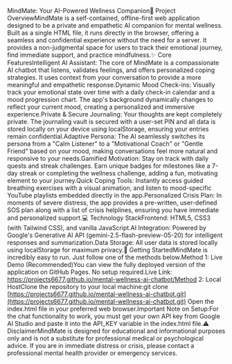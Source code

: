 MindMate: Your AI-Powered Wellness Companion🧠 Project OverviewMindMate is a self-contained, offline-first web application designed to be a private and empathetic AI companion for mental wellness. Built as a single HTML file, it runs directly in the browser, offering a seamless and confidential experience without the need for a server. It provides a non-judgmental space for users to track their emotional journey, find immediate support, and practice mindfulness.✨ Core FeaturesIntelligent AI Assistant: The core of MindMate is a compassionate AI chatbot that listens, validates feelings, and offers personalized coping strategies. It uses context from your conversation to provide a more meaningful and empathetic response.Dynamic Mood Check-ins: Visually track your emotional state over time with a daily check-in calendar and a mood progression chart. The app's background dynamically changes to reflect your current mood, creating a personalized and immersive experience.Private & Secure Journaling: Your thoughts are kept completely private. The journaling vault is secured with a user-set PIN and all data is stored locally on your device using localStorage, ensuring your entries remain confidential.Adaptive Persona: The AI seamlessly switches its persona from a "Calm Listener" to a "Motivational Coach" or "Gentle Friend" based on your mood, making conversations feel more natural and responsive to your needs.Gamified Motivation: Stay on track with daily quests and streak challenges. Earn unique badges for milestones like a 7-day streak or completing the wellness challenge, adding a fun, motivating element to your journey.Quick Coping Tools: Instantly access guided breathing exercises with a visual animation, and listen to mood-specific YouTube playlists embedded directly in the app.Personalized Crisis Plan: In moments of severe distress, the app provides a pre-written, user-defined SOS plan along with a list of crisis helplines, ensuring you have immediate and personalized support.💻 Technology StackFrontend: HTML5, CSS3 (with Tailwind CSS), and vanilla JavaScript.AI Integration: Powered by Google's Generative AI API (gemini-2.5-flash-preview-05-20) for intelligent responses and summarization.Data Storage: All user data is stored locally using localStorage for maximum privacy.🚀 Getting StartedMindMate is incredibly easy to run. Just follow one of the methods below.Method 1: Live Demo (Recommended)You can view the fully deployed version of the application on GitHub Pages. No setup required.Live Link: https://projects6677.github.io/mental-wellness-ai-chatbot/Method 2: Local HostClone the repository to your local machine:git clone [https://projects6677.github.io/mental-wellness-ai-chatbot.git](https://projects6677.github.io/mental-wellness-ai-chatbot.git)
Open the index.html file in your preferred web browser.Important Note on Setup:For the chat functionality to work, you must get your own API key from Google AI Studio and paste it into the API_KEY variable in the index.html file.⚠️ DisclaimerMindMate is designed for educational and informational purposes only and is not a substitute for professional medical or psychological advice. If you are in immediate distress or crisis, please contact a professional mental health provider or emergency services.
